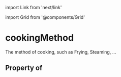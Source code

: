 import Link from 'next/link'
  
import Grid from '@components/Grid'

# cookingMethod

The method of cooking, such as Frying, Steaming, ...

## Property of



